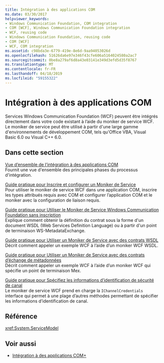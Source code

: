 ```yaml
---
title: Intégration à des applications COM
ms.date: 03/30/2017
helpviewer_keywords:
- Windows Communication Foundation, COM integration
- COM [WCF], Windows Communication Foundation integration
- WCF, reusing code
- Windows Communication Foundation, reusing code
- COM [WCF]
- WCF, COM integration
ms.assetid: c98bda3e-6779-419e-8e6d-9aa94053026d
ms.openlocfilehash: 51626da6e97e346f43cfe606a5164024580a2ac7
ms.sourcegitcommit: 0be8a279af6d8a43e03141e349d3efd5d35f8767
ms.translationtype: MT
ms.contentlocale: fr-FR
ms.lasthandoff: 04/18/2019
ms.locfileid: "59155322"
---
```

# <a name="integrating-with-com-applications"></a>Intégration à des applications COM
Services Windows Communication Foundation (WCF) peuvent être intégrés directement dans votre code existant à l’aide du moniker de service WCF. Le moniker de service peut être utilisé à partir d'une large gamme d'environnements de développement COM, tels qu'Office VBA, Visual Basic 6.0 ou Visual C++ 6.0.  
  
## <a name="in-this-section"></a>Dans cette section  
 [Vue d’ensemble de l’intégration à des applications COM](../../../../docs/framework/wcf/feature-details/integrating-with-com-applications-overview.md)  
 Fournit une vue d'ensemble des principales phases du processus d'intégration.  
  
 [Guide pratique pour Inscrire et configurer un Moniker de Service](../../../../docs/framework/wcf/feature-details/how-to-register-and-configure-a-service-moniker.md)  
 Pour utiliser le moniker de service WCF dans une application COM, inscrire les types attribués requis avec COM et configurer l’application COM et le moniker avec la configuration de liaison requis.  
  
 [Guide pratique pour Utiliser le Moniker de Service Windows Communication Foundation sans inscription](../../../../docs/framework/wcf/feature-details/use-the-wcf-service-moniker-without-registration.md)  
 Explique comment obtenir la définition du contrat sous la forme d'un document WSDL (Web Services Definition Language) ou à partir d'un point de terminaison WS-MetadataExchange.  
  
 [Guide pratique pour Utiliser un Moniker de Service avec des contrats WSDL](../../../../docs/framework/wcf/feature-details/how-to-use-a-service-moniker-with-wsdl-contracts.md)  
 Décrit comment appeler un exemple WCF à l’aide d’un moniker WCF WSDL.  
  
 [Guide pratique pour Utiliser un Moniker de Service avec des contrats d’échange de métadonnées](../../../../docs/framework/wcf/feature-details/how-to-use-a-service-moniker-with-metadata-exchange-contracts.md)  
 Décrit comment appeler un exemple WCF à l’aide d’un moniker WCF qui spécifie un point de terminaison Mex.  
  
 [Guide pratique pour Spécifiez les informations d’identification de sécurité de canal](../../../../docs/framework/wcf/feature-details/how-to-specify-channel-security-credentials.md)  
 Le moniker de service WCF prend en charge la `IChannelCredentials` interface qui permet à une plage d’autres méthodes permettant de spécifier les informations d’identification de canal.  
  
## <a name="reference"></a>Référence  
 <xref:System.ServiceModel>  
  
## <a name="see-also"></a>Voir aussi

- [Intégration à des applications COM+](../../../../docs/framework/wcf/feature-details/integrating-with-com-plus-applications.md)
